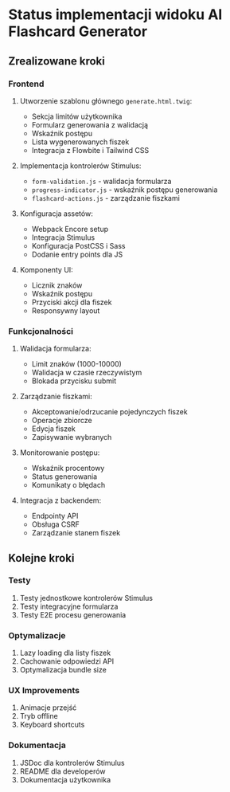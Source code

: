 # Status implementacji widoku AI Flashcard Generator

## Zrealizowane kroki

### Frontend
1. Utworzenie szablonu głównego `generate.html.twig`:
   - Sekcja limitów użytkownika
   - Formularz generowania z walidacją
   - Wskaźnik postępu
   - Lista wygenerowanych fiszek
   - Integracja z Flowbite i Tailwind CSS

2. Implementacja kontrolerów Stimulus:
   - `form-validation.js` - walidacja formularza
   - `progress-indicator.js` - wskaźnik postępu generowania
   - `flashcard-actions.js` - zarządzanie fiszkami

3. Konfiguracja assetów:
   - Webpack Encore setup
   - Integracja Stimulus
   - Konfiguracja PostCSS i Sass
   - Dodanie entry points dla JS

4. Komponenty UI:
   - Licznik znaków
   - Wskaźnik postępu
   - Przyciski akcji dla fiszek
   - Responsywny layout

### Funkcjonalności
1. Walidacja formularza:
   - Limit znaków (1000-10000)
   - Walidacja w czasie rzeczywistym
   - Blokada przycisku submit

2. Zarządzanie fiszkami:
   - Akceptowanie/odrzucanie pojedynczych fiszek
   - Operacje zbiorcze
   - Edycja fiszek
   - Zapisywanie wybranych

3. Monitorowanie postępu:
   - Wskaźnik procentowy
   - Status generowania
   - Komunikaty o błędach

4. Integracja z backendem:
   - Endpointy API
   - Obsługa CSRF
   - Zarządzanie stanem fiszek

## Kolejne kroki

### Testy
1. Testy jednostkowe kontrolerów Stimulus
2. Testy integracyjne formularza
3. Testy E2E procesu generowania

### Optymalizacje
1. Lazy loading dla listy fiszek
2. Cachowanie odpowiedzi API
3. Optymalizacja bundle size

### UX Improvements
1. Animacje przejść
2. Tryb offline
3. Keyboard shortcuts

### Dokumentacja
1. JSDoc dla kontrolerów Stimulus
2. README dla developerów
3. Dokumentacja użytkownika 